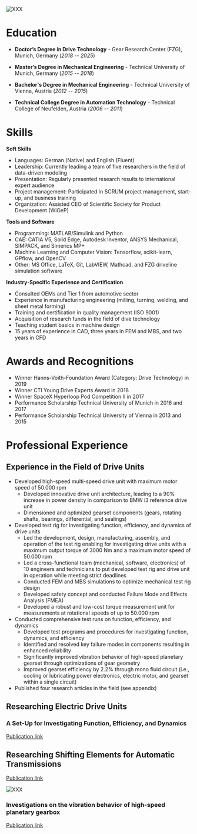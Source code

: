![XXX](/assets/Portraitfoto_LukasPointner.jpg)

# Education
  - **Doctor’s Degree in Drive Technology** - Gear Research Center (FZG), Munich, Germany (_2018 -- 2025_)

  - **Master’s Degree in Mechanical Engineering** - Technical University of Munich, Germany (_2015 -- 2018_)

  - **Bachelor's Degree in Mechanical Engineering** - Technical University of Vienna, Austria (_2012 -- 2015_)

  - **Technical College Degree in Automation Technology** - Technical College of Neufelden, Austria (_2006 -- 2011_)

# Skills
**Soft Skills**
  -	Languages: German (Native) and English (Fluent)
  -	Leadership: Currently leading a team of five researchers in the field of data-driven modeling
  -	Presentation: Regularly presented research results to international expert audience
  -	Project management: Participated in SCRUM project management, start-up, and business training
  -	Organization: Assisted CEO of Scientific Society for Product Development (WiGeP)

**Tools and Software**
  -	Programming: MATLAB/Simulink and Python
  -	CAE: CATIA V5, Solid Edge, Autodesk Inventor, ANSYS Mechanical, SIMPACK, and Simerics MP+
  -	Machine Learning and Computer Vision: Tensorflow, scikit-learn, GPflow, and OpenCV
  -	Other: MS Office, LaTeX, Git, LabVIEW, Mathcad, and FZG driveline simulation software

**Industry-Specific Experience and Certification**
  - Consulted OEMs and Tier 1 from automotive sector
  -	Experience in manufacturing engineering (milling, turning, welding, and sheet metal forming)
  -	Training and certification in quality management (ISO 9001)
  -	Acquisition of research funds in the field of dive technology
  -	Teaching student basics in machine design
  -	15 years of experience in CAD, three years in FEM and MBS, and two years in CFD

# Awards and Recognitions
  -	Winner Hanns-Voith-Foundation Award (Category: Drive Technology) in 2019
  -	Winner CTI Young Drive Experts Award in 2018
  -	Winner SpaceX Hyperloop Pod Competition II in 2017
  -	Performance Scholarship Technical University of Munich in 2016 and 2017
  -	Performance Scholarship Technical University of Vienna in 2013 and 2015

# Professional Experience
## Experience in the Field of Drive Units
  -	Developed high-speed multi-speed drive unit with maximum motor speed of 50.000 rpm
    -	Developed innovative drive unit architecture, leading to a 90% increase in power density in comparison to BMW i3 reference drive unit
    -	Dimensioned and optimized gearset components (gears, rotating shafts, bearings, differential, and sealings)
  -	Developed test rig for investigating function, efficiency, and dynamics of drive units
    -	Led the development, design, manufacturing, assembly, and operation of the test rig enabling for investigating drive units with a maximum output torque of 3000 Nm and a maximum motor speed of 50.000 rpm
    -	Led a cross-functional team (mechanical, software, electronics) of 10 engineers and technicians to put developed test rig and drive unit in operation while meeting strict deadlines
    -	Conducted FEM and MBS simulations to optimize mechanical test rig design
    -	Developed safety concept and conducted Failure Mode and Effects Analysis (FMEA)
    -	Developed a robust and low-cost torque measurement unit for measurements at rotational speeds of up to 50.000 rpm
  -	Conducted comprehensive test runs on function, efficiency, and dynamics
    -	Developed test programs and procedures for investigating function, dynamics, and efficiency
    -	Identified and resolved key failure modes in components resulting in enhanced reliability
    -	Significantly improved vibration behavior of high-speed planetary gearset through optimizations of gear geometry
    -	Improved gearset efficiency by 2.2% through mono fluid circuit (i.e., cooling or lubricating power electronics, electric motor, and gearset within a single circuit)
  -	Published four research articles in the field (see appendix)



## Researching Electric Drive Units
### A Set-Up for Investigating Function, Efficiency, and Dynamics
[Publication link](https://www.mdpi.com/2624-8921/6/3/67)

## Researching Shifting Elements for Automatic Transmissions
[Publication link](https://www.mdpi.com/2624-8921/6/3/67)


![XXX](/assets/Bild_LinkedIn_Post.png)

### Investigations on the vibration behavior of high-speed planetary gearbox
[Publication link](https://link.springer.com/article/10.1007/s10010-024-00727-5)
